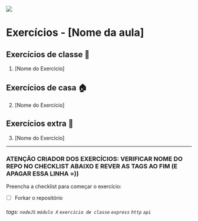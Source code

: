 ![](https://i.imgur.com/xG74tOh.png)

# Exercícios - [Nome da aula]

## Exercícios de classe 🏫

1. [Nome do Exercício]

## Exercícios de casa 🏠

2. [Nome do Exercício]

## Exercícios extra 🌟

3. [Nome do Exercício]

---

### ATENÇÃO CRIADOR DOS EXERCÍCIOS: VERIFICAR NOME DO REPO NO CHECKLIST ABAIXO E REVER AS TAGS AO FIM (E APAGAR ESSA LINHA =))

Preencha a checklist para começar o exercício:
-   [ ] Forkar o repositório

###### tags: `nodeJS` `módulo X` `exercício de classe` `express` `http` `api`
